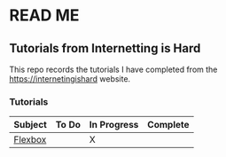# READ ME

## Tutorials from Internetting is Hard

This repo records the tutorials I have completed from the [https://internetingishard](https://internetingishard.netlify.app/) website.

### Tutorials

| Subject | To Do | In Progress | Complete |
| ------- | ----- | ----------- | -------- |
| [Flexbox](https://internetingishard.netlify.app/html-and-css/flexbox/index.html) |  | X |  |
